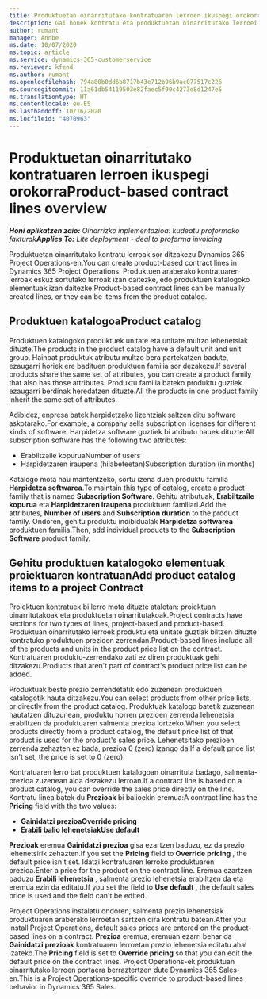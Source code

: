 ```yaml
---
title: Produktuetan oinarritutako kontratuaren lerroen ikuspegi orokorra
description: Gai honek kontratu eta produktuetan oinarritutako lerroei buruzko informazioa ematen du.
author: rumant
manager: Annbe
ms.date: 10/07/2020
ms.topic: article
ms.service: dynamics-365-customerservice
ms.reviewer: kfend
ms.author: rumant
ms.openlocfilehash: 794a80b0dd6b8717b43e712b96b9ac077517c226
ms.sourcegitcommit: 11a61db54119503e82faec5f99c4273e8d1247e5
ms.translationtype: HT
ms.contentlocale: eu-ES
ms.lasthandoff: 10/16/2020
ms.locfileid: "4070963"
---
```

# <a name="product-based-contract-lines-overview"></a><span data-ttu-id="e34d6-103">Produktuetan oinarritutako kontratuaren lerroen ikuspegi orokorra</span><span class="sxs-lookup"><span data-stu-id="e34d6-103">Product-based contract lines overview</span></span>

<span data-ttu-id="e34d6-104">_**Honi aplikatzen zaio:** Oinarrizko inplementazioa: kudeatu proformako fakturak_</span><span class="sxs-lookup"><span data-stu-id="e34d6-104">_**Applies To:** Lite deployment - deal to proforma invoicing_</span></span>

<span data-ttu-id="e34d6-105">Produktuetan oinarritutako kontratu lerroak sor ditzakezu Dynamics 365 Project Operations-en.</span><span class="sxs-lookup"><span data-stu-id="e34d6-105">You can create product-based contract lines in Dynamics 365 Project Operations.</span></span> <span data-ttu-id="e34d6-106">Produktuen araberako kontratuaren lerroak eskuz sortutako lerroak izan daitezke, edo produktuen katalogoko elementuak izan daitezke.</span><span class="sxs-lookup"><span data-stu-id="e34d6-106">Product-based contract lines can be manually created lines, or they can be items from the product catalog.</span></span>

## <a name="product-catalog"></a><span data-ttu-id="e34d6-107">Produktuen katalogoa</span><span class="sxs-lookup"><span data-stu-id="e34d6-107">Product catalog</span></span>

<span data-ttu-id="e34d6-108">Produktuen katalogoko produktuek unitate eta unitate multzo lehenetsiak dituzte.</span><span class="sxs-lookup"><span data-stu-id="e34d6-108">The products in the product catalog have a default unit and unit group.</span></span> <span data-ttu-id="e34d6-109">Hainbat produktuk atributu multzo bera partekatzen badute, ezaugarri horiek ere badituen produktuen familia sor dezakezu.</span><span class="sxs-lookup"><span data-stu-id="e34d6-109">If several products share the same set of attributes, you can create a product family that also has those attributes.</span></span> <span data-ttu-id="e34d6-110">Produktu familia bateko produktu guztiek ezaugarri berdinak heredatzen dituzte.</span><span class="sxs-lookup"><span data-stu-id="e34d6-110">All the products in one product family inherit the same set of attributes.</span></span>

<span data-ttu-id="e34d6-111">Adibidez, enpresa batek harpidetzako lizentziak saltzen ditu software askotarako.</span><span class="sxs-lookup"><span data-stu-id="e34d6-111">For example, a company sells subscription licenses for different kinds of software.</span></span> <span data-ttu-id="e34d6-112">Harpidetza software guztiek bi atributu hauek dituzte:</span><span class="sxs-lookup"><span data-stu-id="e34d6-112">All subscription software has the following two attributes:</span></span>

- <span data-ttu-id="e34d6-113">Erabiltzaile kopurua</span><span class="sxs-lookup"><span data-stu-id="e34d6-113">Number of users</span></span>
- <span data-ttu-id="e34d6-114">Harpidetzaren iraupena (hilabeteetan)</span><span class="sxs-lookup"><span data-stu-id="e34d6-114">Subscription duration (in months)</span></span>

<span data-ttu-id="e34d6-115">Katalogo mota hau mantentzeko, sortu izena duen produktu familia **Harpidetza softwarea**.</span><span class="sxs-lookup"><span data-stu-id="e34d6-115">To maintain this type of catalog, create a product family that is named **Subscription Software**.</span></span> <span data-ttu-id="e34d6-116">Gehitu atributuak, **Erabiltzaile kopurua** eta **Harpidetzaren iraupena** produktuen familiari.</span><span class="sxs-lookup"><span data-stu-id="e34d6-116">Add the attributes, **Number of users** and **Subscription duration** to the product family.</span></span> <span data-ttu-id="e34d6-117">Ondoren, gehitu produktu indibidualak **Harpidetza softwarea** produktuen familia.</span><span class="sxs-lookup"><span data-stu-id="e34d6-117">Then, add individual products to the **Subscription Software** product family.</span></span>

## <a name="add-product-catalog-items-to-a-project-contract"></a><span data-ttu-id="e34d6-118">Gehitu produktuen katalogoko elementuak proiektuaren kontratuan</span><span class="sxs-lookup"><span data-stu-id="e34d6-118">Add product catalog items to a project Contract</span></span>

<span data-ttu-id="e34d6-119">Proiektuen kontratuek bi lerro mota dituzte ataletan: proiektuan oinarritutakoak eta produktuetan oinarritutakoak.</span><span class="sxs-lookup"><span data-stu-id="e34d6-119">Project contracts have sections for two types of lines, project-based and product-based.</span></span> <span data-ttu-id="e34d6-120">Produktuan oinarritutako lerroek produktu eta unitate guztiak biltzen dituzte kontratuko produktuen prezioen zerrendan.</span><span class="sxs-lookup"><span data-stu-id="e34d6-120">Product-based lines include all of the products and units in the product price list on the contract.</span></span> <span data-ttu-id="e34d6-121">Kontratuaren produktu-zerrendako zati ez diren produktuak gehi ditzakezu.</span><span class="sxs-lookup"><span data-stu-id="e34d6-121">Products that aren't part of contract's product price list can be added.</span></span>

<span data-ttu-id="e34d6-122">Produktuak beste prezio zerrendetatik edo zuzenean produktuen katalogotik hauta ditzakezu.</span><span class="sxs-lookup"><span data-stu-id="e34d6-122">You can select products from other price lists, or directly from the product catalog.</span></span> <span data-ttu-id="e34d6-123">Produktuak katalogo batetik zuzenean hautatzen dituzunean, produktu horren prezioen zerrenda lehenetsia erabiltzen da produktuaren salmenta prezioa lortzeko.</span><span class="sxs-lookup"><span data-stu-id="e34d6-123">When you select products directly from a product catalog, the default price list of that product is used for the product's sales price.</span></span> <span data-ttu-id="e34d6-124">Lehenetsitako prezioen zerrenda zehazten ez bada, prezioa 0 (zero) izango da.</span><span class="sxs-lookup"><span data-stu-id="e34d6-124">If a default price list isn't set, the price is set to 0 (zero).</span></span>

<span data-ttu-id="e34d6-125">Kontratuaren lerro bat produktuen katalogoan oinarrituta badago, salmenta-prezioa zuzenean alda dezakezu lerroan.</span><span class="sxs-lookup"><span data-stu-id="e34d6-125">If a contract line is based on a product catalog, you can override the sales price directly on the line.</span></span> <span data-ttu-id="e34d6-126">Kontratu linea batek du **Prezioak** bi balioekin eremua:</span><span class="sxs-lookup"><span data-stu-id="e34d6-126">A contract line has the **Pricing** field with the two values:</span></span>

- <span data-ttu-id="e34d6-127">**Gainidatzi prezioa**</span><span class="sxs-lookup"><span data-stu-id="e34d6-127">**Override pricing**</span></span>
- <span data-ttu-id="e34d6-128">**Erabili balio lehenetsiak**</span><span class="sxs-lookup"><span data-stu-id="e34d6-128">**Use default**</span></span>

<span data-ttu-id="e34d6-129">**Prezioak** eremua **Gainidatzi prezioa** gisa ezartzen baduzu, ez da prezio lehenetsirik zehazten.</span><span class="sxs-lookup"><span data-stu-id="e34d6-129">If you set the **Pricing** field to **Override pricing** , the default price isn't set.</span></span> <span data-ttu-id="e34d6-130">Idatzi kontratuaren lerroko produktuaren prezioa.</span><span class="sxs-lookup"><span data-stu-id="e34d6-130">Enter a price for the product on the contract line.</span></span> <span data-ttu-id="e34d6-131">Eremua ezartzen baduzu **Erabili lehenetsia** , salmenta prezio lehenetsia erabiltzen da eta eremua ezin da editatu.</span><span class="sxs-lookup"><span data-stu-id="e34d6-131">If you set the field to **Use default** , the default sales price is used and the field can't be edited.</span></span>

<span data-ttu-id="e34d6-132">Project Operations instalatu ondoren, salmenta prezio lehenetsiak produktuaren araberako lerroetan sartzen dira kontratu batean.</span><span class="sxs-lookup"><span data-stu-id="e34d6-132">After you install Project Operations, default sales prices are entered on the product-based lines on a contract.</span></span> <span data-ttu-id="e34d6-133">**Prezioa** eremua, eremuan ezarri behar da **Gainidatzi prezioak** kontratuaren lerroetan prezio lehenetsia editatu ahal izateko.</span><span class="sxs-lookup"><span data-stu-id="e34d6-133">The **Pricing** field is set to **Override pricing** so that you can edit the default price on the contract lines.</span></span> <span data-ttu-id="e34d6-134">Project Operations-ek produktuan oinarritutako lerroen portaera berraztertzen dute Dynamics 365 Sales-en.</span><span class="sxs-lookup"><span data-stu-id="e34d6-134">This is a Project Operations-specific override to product-based lines behavior in Dynamics 365 Sales.</span></span>
